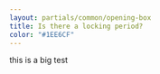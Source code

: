 ```yaml
---
layout: partials/common/opening-box
title: Is there a locking period?
color: "#1EE6CF"
---
```


this is a big test
